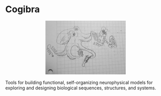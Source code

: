 # Cogibra

<div align="center">
<img src="https://github.com/cogibra/.github/raw/master/assets/cogibra_sketch.jpg" width=50%>
</div>

Tools for building functional, self-organizing neurophysical models for exploring and designing biological sequences, structures, and systems.
